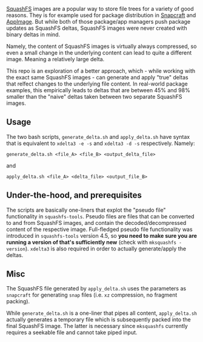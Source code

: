 [SquashFS](https://www.kernel.org/doc/html/latest/filesystems/squashfs.html) images are a popular way to store file trees for a variety of good reasons. They is for example used for package distribution in [Snapcraft](https://snapcraft.io) and [AppImage](https://appimage.org). But while both of those package/app managers push package updates as SquashFS deltas, SquashFS images were never created with binary deltas in mind.

Namely, the content of SquashFS images is virtually always compressed, so even a small change in the underlying content can lead to quite a different image. Meaning a relatively large delta.

This repo is an exploration of a better approach, which - while working with the exact same SquashFS images - can generate and apply "true" deltas that relfect changes to the underlying file content. In real-world package examples, this empirically leads to deltas that are between 45% and 98% smaller than the "naive" deltas taken between two separate SquashFS images.

## Usage

The two bash scripts, `generate_delta.sh` and `apply_delta.sh` have syntax that is equivalent to `xdelta3 -e -s` and `xdelta3 -d -s` respectively. Namely:
```
generate_delta.sh <file_A> <file_B> <output_delta_file>
```
and
```
apply_delta.sh <file_A> <delta_file> <output_file_B>
```

## Under-the-hood, and prerequisites
The scripts are basically one-liners that explot the "pseudo file" functionality in `squashfs-tools`. Pseudo files are files that can be converted to and from SquashFS images, and contain the decoded/decompressed content of the respective image. Full-fledged pseudo file functionality was introduced in `squashfs-tools` version 4.5, so **you need to make sure you are running a version of that's sufficiently new** (check with `mksquashfs -version`). `xdelta3` is also required in order to actually generate/apply the deltas.

## Misc
The SquashFS file generated by `apply_delta.sh` uses the parameters as `snapcraft` for generating `snap` files (i.e. `xz` compression, no fragment packing).

While `generate_delta.sh` is a one-liner that pipes all content, `apply_delta.sh` actually generates a temporary file which is subsequently packed into the final SquashFS image. The latter is necessary since `mksquashfs` currently requires a seekable file and cannot take piped input.
